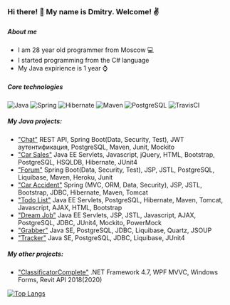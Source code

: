 ### Hi there! 👋 My name is Dmitry. Welcome! ✌️

##### About me
- I am 28 year old programmer from Moscow 💻
- I started programming from the C# language
- My Java expirience is 1 year ⌚

##### Core technologies
![Java](https://img.shields.io/badge/Java-%3E%3D8-orange)
![Spring](https://img.shields.io/badge/Spring-%3E%3D5.0-yellowgreen)
![Hibernate](https://img.shields.io/badge/Hibernate-%3E%3D5.0-yellow)
![Maven](https://img.shields.io/badge/Maven-3-red)
![PostgreSQL](https://img.shields.io/badge/PostgreSQL-%3E%3D9-blue)
![TravisCI](https://img.shields.io/badge/Travis-CI-brightgreen)

##### My Java projects:

- ["Chat"](https://github.com/EDGE775/job4j_chat) REST API, Spring Boot(Data, Security, Test), JWT аутентификация, PostgreSQL, Maven, Junit, Mockito
- ["Car Sales"](https://github.com/EDGE775/job4j_cars) Java EE Servlets, Javascript, jQuery, HTML, Bootstrap, PostgreSQL, HSQLDB, Hibernate, JUnit4
- ["Forum"](https://github.com/EDGE775/job4j_forumhttps://github.com/EDGE775/job4j_car_accident) Spring Boot(Data, Security, Test), JSP, JSTL, PostgreSQL, Liquibase, Maven, Heroku, Junit
- ["Car Accident"](https://github.com/EDGE775/job4j_car_accident) Spring (MVC, ORM, Data, Security), JSP, JSTL, Bootstrap, JDBC, Hibernate, Maven, Tomcat
- ["Todo List"](https://github.com/EDGE775/job4j_todo) Java EE Servlets, PostgreSQL, Hibernate, Maven, Tomcat, Javascript, AJAX, HTML, Bootstrap
- ["Dream Job"](https://github.com/EDGE775/job4j_dreamjob) Java EE Servlets, JSP, JSTL, Javascript, AJAX, PostgreSQL, JDBC, JUnit4, Mockito, PowerMock
- ["Grabber"](https://github.com/EDGE775/job4j_grabber) Java SE, PostgreSQL, JDBC, Liquibase, Quartz, JSOUP
- ["Tracker"](https://github.com/EDGE775/job4j_tracker) Java SE, PostgreSQL, JDBC, Liquibase, JUnit4

##### My other projects:

- ["ClassificatorComplete"](https://github.com/EDGE775/ClassificatorComplete) .NET Framework 4.7, WPF MVVC, Windows Forms, Revit API 2018(2020)

[![Top Langs](https://github-readme-stats.vercel.app/api/top-langs/?username=EDGE775&layout=compact)](https://github.com/EDGE775/github-readme-stats)

<!--
**EDGE775/EDGE775** is a ✨ _special_ ✨ repository because its `README.md` (this file) appears on your GitHub profile.

Here are some ideas to get you started:

- 🔭 I’m currently working on ...
- 🌱 I’m currently learning ...
- 👯 I’m looking to collaborate on ...
- 🤔 I’m looking for help with ...
- 💬 Ask me about ...
- 📫 How to reach me: ...
- 😄 Pronouns: ...
- ⚡ Fun fact: ...
-->
